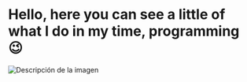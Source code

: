 # Hello, here you can see a little of what I do in my time, programming 😉

![Descripción de la imagen](![descarga](https://github.com/user-attachments/assets/9dc0fb1f-c44c-4415-8e92-1e1085311ddb)
)



